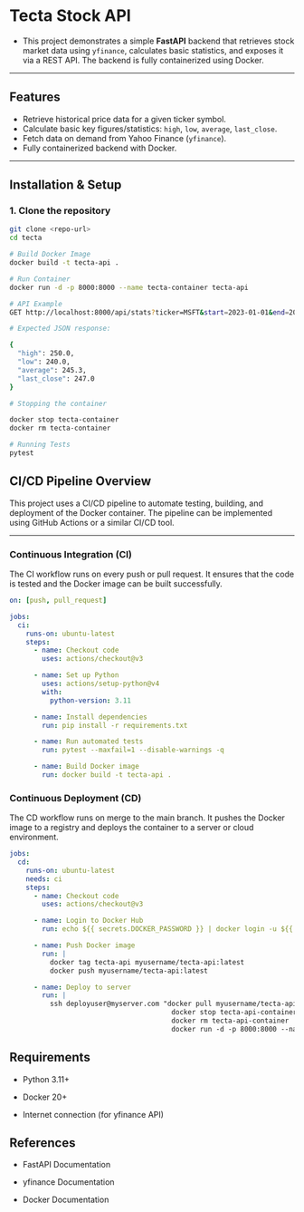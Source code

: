 # Tecta Stock API

- This project demonstrates a simple **FastAPI** backend that retrieves stock market data using `yfinance`, calculates basic statistics, and exposes it via a REST API. The backend is fully containerized using Docker.

---

## **Features**

- Retrieve historical price data for a given ticker symbol.
- Calculate basic key figures/statistics: `high`, `low`, `average`, `last_close`.
- Fetch data on demand from Yahoo Finance (`yfinance`).
- Fully containerized backend with Docker.

---

## **Installation & Setup**

### **1. Clone the repository**

```bash
git clone <repo-url>
cd tecta

# Build Docker Image
docker build -t tecta-api .

# Run Container
docker run -d -p 8000:8000 --name tecta-container tecta-api

# API Example
GET http://localhost:8000/api/stats?ticker=MSFT&start=2023-01-01&end=2023-12-31

# Expected JSON response:

{
  "high": 250.0,
  "low": 240.0,
  "average": 245.3,
  "last_close": 247.0
}

# Stopping the container

docker stop tecta-container
docker rm tecta-container

# Running Tests
pytest

```

## CI/CD Pipeline Overview

This project uses a CI/CD pipeline to automate testing, building, and deployment of the Docker container. The pipeline can be implemented using GitHub Actions or a similar CI/CD tool.

---

### Continuous Integration (CI)

The CI workflow runs on every push or pull request. It ensures that the code is tested and the Docker image can be built successfully.

```yaml
on: [push, pull_request]

jobs:
  ci:
    runs-on: ubuntu-latest
    steps:
      - name: Checkout code
        uses: actions/checkout@v3

      - name: Set up Python
        uses: actions/setup-python@v4
        with:
          python-version: 3.11

      - name: Install dependencies
        run: pip install -r requirements.txt

      - name: Run automated tests
        run: pytest --maxfail=1 --disable-warnings -q

      - name: Build Docker image
        run: docker build -t tecta-api .
```

### Continuous Deployment (CD)

The CD workflow runs on merge to the main branch. It pushes the Docker image to a registry and deploys the container to a server or cloud environment.

```yaml
jobs:
  cd:
    runs-on: ubuntu-latest
    needs: ci
    steps:
      - name: Checkout code
        uses: actions/checkout@v3

      - name: Login to Docker Hub
        run: echo ${{ secrets.DOCKER_PASSWORD }} | docker login -u ${{ secrets.DOCKER_USERNAME }} --password-stdin

      - name: Push Docker image
        run: |
          docker tag tecta-api myusername/tecta-api:latest
          docker push myusername/tecta-api:latest

      - name: Deploy to server
        run: |
          ssh deployuser@myserver.com "docker pull myusername/tecta-api:latest && \
                                        docker stop tecta-api-container || true && \
                                        docker rm tecta-api-container || true && \
                                        docker run -d -p 8000:8000 --name tecta-api-container myusername/tecta-api:latest"


```

## **Requirements**


- Python 3.11+

- Docker 20+

- Internet connection (for yfinance API)

## **References**

- FastAPI Documentation

- yfinance Documentation

- Docker Documentation